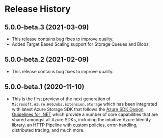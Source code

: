 # Release History

## 5.0.0-beta.3 (2021-03-09)
- This release contains bug fixes to improve quality.
- Added Target Based Scaling support for Storage Queues and Blobs

## 5.0.0-beta.2 (2021-02-09)
- This release contains bug fixes to improve quality.

## 5.0.0-beta.1 (2020-11-10)
- This is the first preview of the next generation of `Microsoft.Azure.WebJobs.Extension.Storage` which has been integrated with latest Azure Storage SDK that follows the [Azure SDK Design Guidelines for .NET](https://azure.github.io/azure-sdk/dotnet_introduction.html) which provide a number of core capabilities that are shared amongst all Azure SDKs, including the intuitive Azure Identity library, an HTTP Pipeline with custom policies, error-handling, distributed tracing, and much more.
